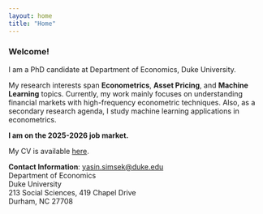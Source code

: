 ```yaml
---
layout: home
title: "Home"
---
```


### Welcome!
I am a PhD candidate at Department of Economics, Duke University. 

My research interests span **Econometrics**, **Asset Pricing**, and **Machine Learning** topics. Currently, my work mainly focuses on understanding financial markets with high-frequency econometric techniques. Also, as a secondary research agenda, I study machine learning applications in econometrics.

**I am on the 2025-2026 job market.**

My CV is available [here](assets/documents/yasin_simsek_resume.pdf).


**Contact Information**: 
[yasin.simsek@duke.edu](mailto:yasin.simsek@duke.edu)  
Department of Economics  
Duke University  
213 Social Sciences, 419 Chapel Drive  
Durham, NC 27708 


